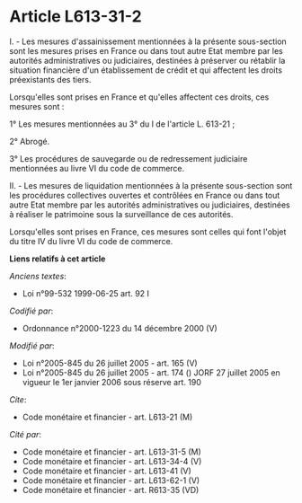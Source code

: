 # Article L613-31-2

I. - Les mesures d'assainissement mentionnées à la présente sous-section sont les mesures prises en France ou dans tout autre
Etat membre par les autorités administratives ou judiciaires, destinées à préserver ou rétablir la situation financière d'un
établissement de crédit et qui affectent les droits préexistants des tiers.

Lorsqu'elles sont prises en France et qu'elles affectent ces droits, ces mesures sont :

1° Les mesures mentionnées au 3° du I de l'article L. 613-21 ;

2° Abrogé.

3° Les procédures de sauvegarde ou de redressement judiciaire mentionnées au livre VI du code de commerce.

II. - Les mesures de liquidation mentionnées à la présente sous-section sont les procédures collectives ouvertes et
contrôlées en France ou dans tout autre Etat membre par les autorités administratives ou judiciaires, destinées à réaliser le
patrimoine sous la surveillance de ces autorités.

Lorsqu'elles sont prises en France, ces mesures sont celles qui font l'objet du titre IV du livre VI du code de commerce.

**Liens relatifs à cet article**

_Anciens textes_:

  - Loi n°99-532 1999-06-25 art. 92 I

_Codifié par_:

  - Ordonnance n°2000-1223 du 14 décembre 2000 (V)

_Modifié par_:

  - Loi n°2005-845 du 26 juillet 2005 - art. 165 (V)
  - Loi n°2005-845 du 26 juillet 2005 - art. 174 () JORF 27 juillet 2005 en vigueur le 1er janvier 2006 sous réserve art. 190

_Cite_:

  - Code monétaire et financier - art. L613-21 (M)

_Cité par_:

  - Code monétaire et financier - art. L613-31-5 (M)
  - Code monétaire et financier - art. L613-34-4 (V)
  - Code monétaire et financier - art. L613-41 (V)
  - Code monétaire et financier - art. L613-62-1 (V)
  - Code monétaire et financier - art. R613-35 (VD)
